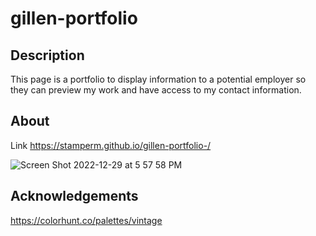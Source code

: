 # gillen-portfolio

## Description
This page is a portfolio to display information to a potential employer so they can preview my work and have access to my contact information.

## About 
Link https://stamperm.github.io/gillen-portfolio-/

![Screen Shot 2022-12-29 at 5 57 58 PM](https://user-images.githubusercontent.com/90412072/210019140-723a1775-cd96-43aa-adfc-3b2f30a0c646.png)

## Acknowledgements
https://colorhunt.co/palettes/vintage
